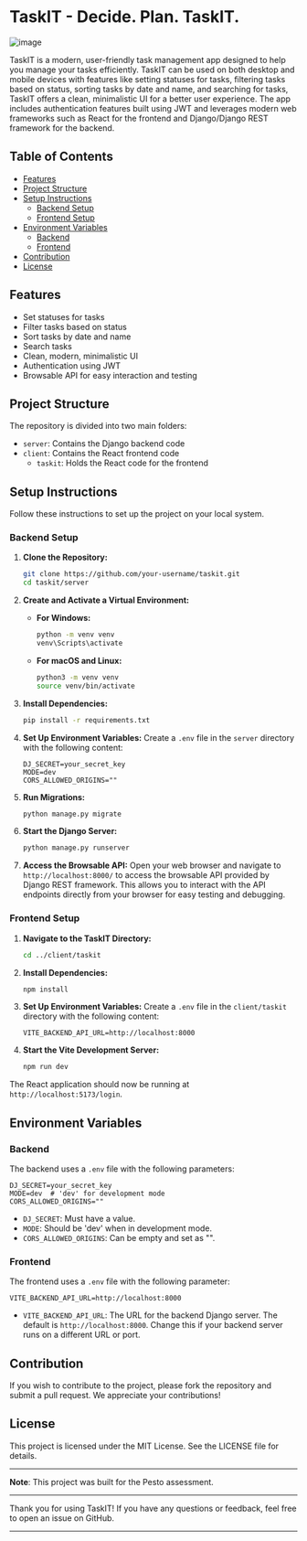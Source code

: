 # TaskIT - Decide. Plan. TaskIT.
![image](https://github.com/cybertron15/Taskit/assets/48357640/f61bf1c4-04f3-455e-8397-13ea9574dd75)

TaskIT is a modern, user-friendly task management app designed to help you manage your tasks efficiently. TaskIT can be used on both desktop and mobile devices with features like setting statuses for tasks, filtering tasks based on status, sorting tasks by date and name, and searching for tasks, TaskIT offers a clean, minimalistic UI for a better user experience. The app includes authentication features built using JWT and leverages modern web frameworks such as React for the frontend and Django/Django REST framework for the backend.

## Table of Contents

- [Features](#features)
- [Project Structure](#project-structure)
- [Setup Instructions](#setup-instructions)
  - [Backend Setup](#backend-setup)
  - [Frontend Setup](#frontend-setup)
- [Environment Variables](#environment-variables)
  - [Backend](#backend)
  - [Frontend](#frontend)
- [Contribution](#contribution)
- [License](#license)

## Features

- Set statuses for tasks
- Filter tasks based on status
- Sort tasks by date and name
- Search tasks
- Clean, modern, minimalistic UI
- Authentication using JWT
- Browsable API for easy interaction and testing

## Project Structure

The repository is divided into two main folders:
- `server`: Contains the Django backend code
- `client`: Contains the React frontend code
  - `taskit`: Holds the React code for the frontend

## Setup Instructions

Follow these instructions to set up the project on your local system.

### Backend Setup

1. **Clone the Repository:**
   ```bash
   git clone https://github.com/your-username/taskit.git
   cd taskit/server
   ```

2. **Create and Activate a Virtual Environment:**
   - **For Windows:**
     ```bash
     python -m venv venv
     venv\Scripts\activate
     ```
   - **For macOS and Linux:**
     ```bash
     python3 -m venv venv
     source venv/bin/activate
     ```

3. **Install Dependencies:**
   ```bash
   pip install -r requirements.txt
   ```

4. **Set Up Environment Variables:**
   Create a `.env` file in the `server` directory with the following content:
   ```env
   DJ_SECRET=your_secret_key
   MODE=dev
   CORS_ALLOWED_ORIGINS=""
   ```

5. **Run Migrations:**
   ```bash
   python manage.py migrate
   ```

6. **Start the Django Server:**
   ```bash
   python manage.py runserver
   ```

7. **Access the Browsable API:**
   Open your web browser and navigate to `http://localhost:8000/` to access the browsable API provided by Django REST framework. This allows you to interact with the API endpoints directly from your browser for easy testing and debugging.

### Frontend Setup

1. **Navigate to the TaskIT Directory:**
   ```bash
   cd ../client/taskit
   ```

2. **Install Dependencies:**
   ```bash
   npm install
   ```

3. **Set Up Environment Variables:**
   Create a `.env` file in the `client/taskit` directory with the following content:
   ```env
   VITE_BACKEND_API_URL=http://localhost:8000
   ```

4. **Start the Vite Development Server:**
   ```bash
   npm run dev
   ```

The React application should now be running at `http://localhost:5173/login`.

## Environment Variables

### Backend

The backend uses a `.env` file with the following parameters:
```env
DJ_SECRET=your_secret_key
MODE=dev  # 'dev' for development mode
CORS_ALLOWED_ORIGINS=""
```
- `DJ_SECRET`: Must have a value.
- `MODE`: Should be 'dev' when in development mode.
- `CORS_ALLOWED_ORIGINS`: Can be empty and set as "".

### Frontend

The frontend uses a `.env` file with the following parameter:
```env
VITE_BACKEND_API_URL=http://localhost:8000
```
- `VITE_BACKEND_API_URL`: The URL for the backend Django server. The default is `http://localhost:8000`. Change this if your backend server runs on a different URL or port.

## Contribution

If you wish to contribute to the project, please fork the repository and submit a pull request. We appreciate your contributions!

## License

This project is licensed under the MIT License. See the LICENSE file for details.

---

**Note**: This project was built for the Pesto assessment.

---

Thank you for using TaskIT! If you have any questions or feedback, feel free to open an issue on GitHub.

---
